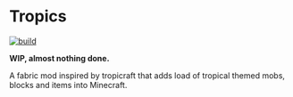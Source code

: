 # Tropics

[![build](https://github.com/idwtd/tropics/actions/workflows/build.yml/badge.svg)](https://github.com/idwtd/tropics/actions/workflows/build.yml)

**WIP, almost nothing done.**

A fabric mod inspired by tropicraft that adds load of tropical themed mobs, blocks and items into Minecraft.

